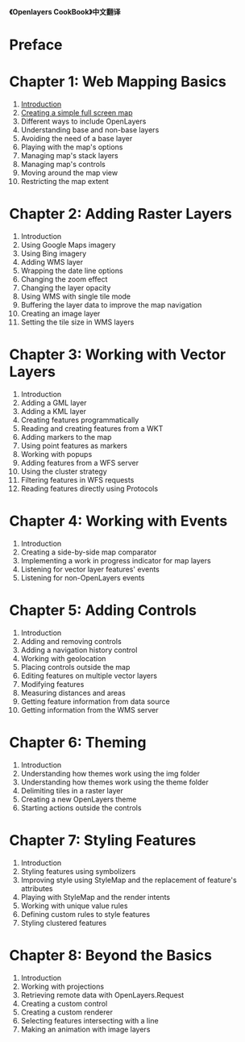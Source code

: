 **《Openlayers CookBook》中文翻译**

# Preface #

# Chapter 1: Web Mapping Basics #

1. [Introduction](https://github.com/gaodaojing/openlayers-cookbook-chinese/blob/master/Chapter%201%20-%20Web%20Mapping%20Basics/1-Introduction.md)
2. [Creating a simple full screen map](https://github.com/gaodaojing/openlayers-cookbook-chinese/blob/master/Chapter%201%20-%20Web%20Mapping%20Basics/2-Creating%20a%20simple%20full%20screen%20map.md)
3. Different ways to include OpenLayers
4. Understanding base and non-base layers
5. Avoiding the need of a base layer
6. Playing with the map's options
7. Managing map's stack layers
8. Managing map's controls
9. Moving around the map view
10. Restricting the map extent

# Chapter 2: Adding Raster Layers #
1. Introduction
2. Using Google Maps imagery
3. Using Bing imagery
4. Adding WMS layer
5. Wrapping the date line options
6. Changing the zoom effect
7. Changing the layer opacity
8. Using WMS with single tile mode
9. Buffering the layer data to improve the map navigation
10. Creating an image layer
11. Setting the tile size in WMS layers

# Chapter 3: Working with Vector Layers #
1. Introduction
2. Adding a GML layer
3. Adding a KML layer
4. Creating features programmatically
5. Reading and creating features from a WKT
6. Adding markers to the map
7. Using point features as markers
8. Working with popups
9. Adding features from a WFS server
10. Using the cluster strategy
11. Filtering features in WFS requests
12. Reading features directly using Protocols

# Chapter 4: Working with Events #
1. Introduction
2. Creating a side-by-side map comparator
3. Implementing a work in progress indicator for map layers
4. Listening for vector layer features' events
5. Listening for non-OpenLayers events

# Chapter 5: Adding Controls #
1. Introduction
2. Adding and removing controls
3. Adding a navigation history control
4. Working with geolocation
5. Placing controls outside the map
6. Editing features on multiple vector layers
7. Modifying features
8. Measuring distances and areas
9. Getting feature information from data source
10. Getting information from the WMS server

# Chapter 6: Theming #
1. Introduction
2. Understanding how themes work using the img folder
3. Understanding how themes work using the theme folder
4. Delimiting tiles in a raster layer
5. Creating a new OpenLayers theme
6. Starting actions outside the controls

# Chapter 7: Styling Features #
1. Introduction
2. Styling features using symbolizers
3. Improving style using StyleMap and the replacement of feature's attributes
4. Playing with StyleMap and the render intents
5. Working with unique value rules
6. Defining custom rules to style features
7. Styling clustered features

# Chapter 8: Beyond the Basics #
1. Introduction
2. Working with projections
3. Retrieving remote data with OpenLayers.Request
4. Creating a custom control
5. Creating a custom renderer
6. Selecting features intersecting with a line
7. Making an animation with image layers

